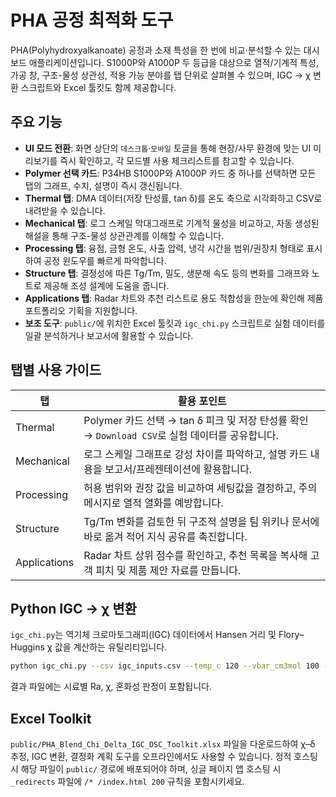 # PHA 공정 최적화 도구

PHA(Polyhydroxyalkanoate) 공정과 소재 특성을 한 번에 비교·분석할 수 있는 대시보드 애플리케이션입니다. S1000P와 A1000P 두 등급을 대상으로 열적/기계적 특성, 가공 창, 구조-물성 상관성, 적용 가능 분야를 탭 단위로 살펴볼 수 있으며, IGC → χ 변환 스크립트와 Excel 툴킷도 함께 제공합니다.

## 주요 기능

- **UI 모드 전환**: 화면 상단의 `데스크톱`·`모바일` 토글을 통해 현장/사무 환경에 맞는 UI 미리보기를 즉시 확인하고, 각 모드별 사용 체크리스트를 참고할 수 있습니다.
- **Polymer 선택 카드**: P34HB S1000P와 A1000P 카드 중 하나를 선택하면 모든 탭의 그래프, 수치, 설명이 즉시 갱신됩니다.
- **Thermal 탭**: DMA 데이터(저장 탄성률, tan δ)를 온도 축으로 시각화하고 CSV로 내려받을 수 있습니다.
- **Mechanical 탭**: 로그 스케일 막대그래프로 기계적 물성을 비교하고, 자동 생성된 해설을 통해 구조-물성 상관관계를 이해할 수 있습니다.
- **Processing 탭**: 융점, 금형 온도, 사출 압력, 냉각 시간을 범위/권장치 형태로 표시하여 공정 윈도우를 빠르게 파악합니다.
- **Structure 탭**: 결정성에 따른 Tg/Tm, 밀도, 생분해 속도 등의 변화를 그래프와 노트로 제공해 조성 설계에 도움을 줍니다.
- **Applications 탭**: Radar 차트와 추천 리스트로 용도 적합성을 한눈에 확인해 제품 포트폴리오 기획을 지원합니다.
- **보조 도구**: `public/`에 위치한 Excel 툴킷과 `igc_chi.py` 스크립트로 실험 데이터를 일괄 분석하거나 보고서에 활용할 수 있습니다.

## 탭별 사용 가이드

| 탭 | 활용 포인트 |
| --- | --- |
| Thermal | Polymer 카드 선택 → tan δ 피크 및 저장 탄성률 확인 → `Download CSV`로 실험 데이터를 공유합니다. |
| Mechanical | 로그 스케일 그래프로 강성 차이를 파악하고, 설명 카드 내용을 보고서/프레젠테이션에 활용합니다. |
| Processing | 허용 범위와 권장 값을 비교하여 세팅값을 결정하고, 주의 메시지로 열적 열화를 예방합니다. |
| Structure | Tg/Tm 변화를 검토한 뒤 구조적 설명을 팀 위키나 문서에 바로 옮겨 적어 지식 공유를 촉진합니다. |
| Applications | Radar 차트 상위 점수를 확인하고, 추천 목록을 복사해 고객 피치 및 제품 제안 자료를 만듭니다. |

## Python IGC → χ 변환

`igc_chi.py`는 역기체 크로마토그래피(IGC) 데이터에서 Hansen 거리 및 Flory–Huggins χ 값을 계산하는 유틸리티입니다.

```bash
python igc_chi.py --csv igc_inputs.csv --temp_c 120 --vbar_cm3mol 100 --out result.csv
```

결과 파일에는 시료별 Ra, χ, 혼화성 판정이 포함됩니다.

## Excel Toolkit

`public/PHA_Blend_Chi_Delta_IGC_DSC_Toolkit.xlsx` 파일을 다운로드하여 χ–δ 추정, IGC 변환, 결정화 계획 도구를 오프라인에서도 사용할 수 있습니다. 정적 호스팅 시 해당 파일이 `public/` 경로에 배포되어야 하며, 싱글 페이지 앱 호스팅 시 `_redirects` 파일에 `/* /index.html 200` 규칙을 포함시키세요.
